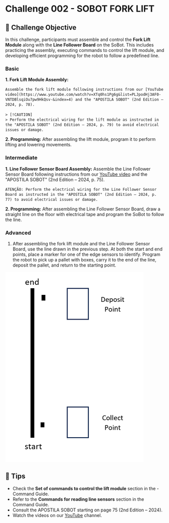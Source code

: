 # Challenge 002 - SOBOT FORK LIFT

## 🎯 Challenge Objective
In this challenge, participants must assemble and control the **Fork Lift Module** along with the **Line Follower Board** on the SoBot. This includes practicing the assembly, executing commands to control the lift module, and developing efficient programming for the robot to follow a predefined line.

### Basic

**1. Fork Lift Module Assembly:**

    Assemble the fork lift module following instructions from our [YouTube video](https://www.youtube.com/watch?v=XTq0hs1Pg6g&list=PLJpodHj3AF0-VNTDBlsqiOu7pw9HkQsv-&index=4) and the "APOSTILA SOBOT" (2nd Edition – 2024, p. 78).

    > [!CAUTION]
    > Perform the electrical wiring for the lift module as instructed in the "APOSTILA SOBOT" (2nd Edition – 2024, p. 79) to avoid electrical issues or damage.

**2. Programming:**
   After assembling the lift module, program it to perform lifting and lowering movements.



### Intermediate
**1. Line Follower Sensor Board Assembly:**
    Assemble the Line Follower Sensor Board following instructions from our [YouTube video](https://www.youtube.com/watch?v=owvi0FTPSAM&list=PLJpodHj3AF0-VNTDBlsqiOu7pw9HkQsv-&index=3) and the "APOSTILA SOBOT" (2nd Edition – 2024, p. 75).

    ATENÇÃO: Perform the electrical wiring for the Line Follower Sensor Board as instructed in the "APOSTILA SOBOT" (2nd Edition – 2024, p. 77) to avoid electrical issues or damage.

**2. Programming:**
   After assembling the Line Follower Sensor Board, draw a straight line on the floor with electrical tape and program the SoBot to follow the line.



### Advanced
 1. After assembling the fork lift module and the Line Follower Sensor Board, use the line drawn in the previous step. At both the start and end points, place a marker for one of the edge sensors to identify. Program the robot to pick up a pallet with boxes, carry it to the end of the line, deposit the pallet, and return to the starting point.

![Forklift Path](./imgs/challenge_002_path.png)

## 🌟 Tips
- Check the **Set of commands to control the lift module** section in the - Command Guide.
- Refer to the **Commands for reading line sensors** section in the Command Guide.
- Consult the APOSTILA SOBOT starting on page 75 (2nd Edition – 2024).
- Watch the videos on our [YouTube](https://www.youtube.com/@solistecnologia/videos) channel.